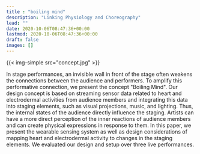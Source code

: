 ```yaml
---
title : "boiling mind"
description: "Linking Physiology and Choreography"
lead: ""
date: 2020-10-06T08:47:36+00:00
lastmod: 2020-10-06T08:47:36+00:00
draft: false
images: []
---
```

{{< img-simple src="concept.jpg" >}}

In stage performances, an invisible wall in front of the stage often weakens the connections between the audience and performers. To amplify this performative connection, we present the concept "Boiling Mind". Our design concept is based on streaming sensor data related to heart and electrodermal activities from audience members and integrating this data into staging elements, such as visual projections, music, and lighting. Thus, the internal states of the audience directly influence the staging. Artists can have a more direct perception of the inner reactions of audience members and can create physical expressions in response to them.
In this paper, we present the wearable sensing system as well as design considerations of mapping heart and electrodermal activity to changes in the staging elements. We evaluated our design and setup over three live performances.

